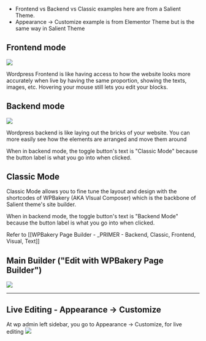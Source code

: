
- Frontend vs Backend vs Classic examples here are from a Salient Theme.
- Appearance -> Customize example is from Elementor Theme but is the same way in Salient Theme

## Frontend mode

![](i1bT7P5.png)

Wordpress Frontend is like having access to how the website looks more accurately when live by having the same proportion, showing the texts, images, etc. Hovering your mouse still lets you edit your blocks.
## Backend mode
![](m6htZMf.png)

Wordpress backend is like laying out the bricks of your website. You can more easily see how the elements are arranged and move them around

When in backend mode, the toggle button's text is "Classic Mode" because the button label is what you go into when clicked.

## Classic Mode
Classic Mode allows you to fine tune the layout and design with the shortcodes of WPBakery (AKA VIsual Composer) which is the backbone of Salient theme's site builder.

When in backend mode, the toggle button's text is "Backend Mode" because the button label is what you go into when clicked.

Refer to [[WPBakery Page Builder - _PRIMER - Backend, Classic, Frontend, Visual, Text]]


## Main Builder ("Edit with WPBakery Page Builder")

![](lvFNTq4.png)


----


## Live Editing - Appearance -> Customize

At wp admin left sidebar, you go to Appearance -> Customize, for live editing
![](oIUoSOI.png)
